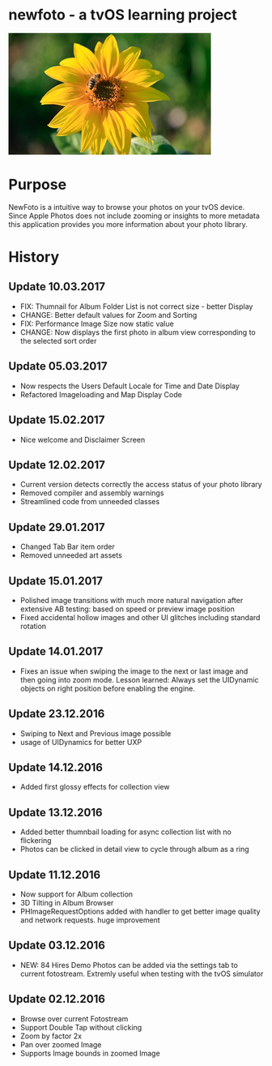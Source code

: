 # newfoto - a tvOS learning project

![newfoto icon](https://raw.githubusercontent.com/rawshooter/newfoto/master/newfoto/icons/AppleTV-Icon-App-Small-400x240.png)


# Purpose
NewFoto is a intuitive way to browse your photos on your tvOS device. Since Apple Photos does not include zooming or insights to more metadata this application provides you more information about your photo library.

# History

## Update 10.03.2017
* FIX: Thumnail for Album Folder List is not correct size - better Display
* CHANGE: Better default values for Zoom and Sorting
* FIX: Performance Image Size now static value
* CHANGE: Now displays the first photo in album view corresponding to the selected sort order


## Update 05.03.2017
* Now respects the Users Default Locale for Time and Date Display
* Refactored Imageloading and Map Display Code 


## Update 15.02.2017
* Nice welcome and Disclaimer Screen

## Update 12.02.2017
* Current version detects correctly the access status of your photo library
* Removed compiler and assembly warnings
* Streamlined code from unneeded classes

## Update 29.01.2017
* Changed Tab Bar item order
* Removed unneeded art assets


## Update 15.01.2017
* Polished image transitions with much more natural navigation after extensive AB testing: based on speed or preview image position
* Fixed accidental hollow images and other UI glitches including standard rotation

## Update 14.01.2017
* Fixes an issue when swiping the image to the next or last image and then going into zoom mode. Lesson learned: Always set the UIDynamic objects on right position before enabling the engine. 

## Update 23.12.2016
* Swiping to Next and Previous image possible
* usage of UIDynamics for better UXP

## Update 14.12.2016
* Added first glossy effects for collection view


## Update 13.12.2016
* Added better thumnbail loading for async collection list with no flickering
* Photos can be clicked in detail view to cycle through album as a ring 

## Update 11.12.2016
* Now support for Album collection
* 3D Tilting in Album Browser
* PHImageRequestOptions added with handler to get better image quality and network requests. huge improvement

## Update 03.12.2016

* NEW: 84 Hires Demo Photos can be added via the settings tab to current fotostream. Extremly useful when testing with the tvOS simulator

## Update 02.12.2016


* Browse over current Fotostream
* Support Double Tap without clicking
* Zoom by factor 2x
* Pan over zoomed Image
* Supports Image bounds in zoomed Image

